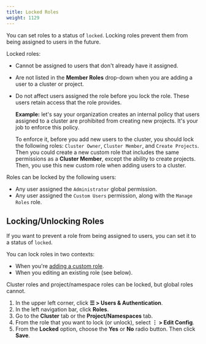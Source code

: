 ```yaml
---
title: Locked Roles
weight: 1129
---
```


You can set roles to a status of `locked`. Locking roles prevent them from being assigned to users in the future.

Locked roles:

- Cannot be assigned to users that don't already have it assigned.
- Are not listed in the **Member Roles** drop-down when you are adding a user to a cluster or project.
- Do not affect users assigned the role before you lock the role. These users retain access that the role provides.

    **Example:** let's say your organization creates an internal policy that users assigned to a cluster are prohibited from creating new projects. It's your job to enforce this policy.

    To enforce it, before you add new users to the cluster, you should lock the following roles: `Cluster Owner`, `Cluster Member`, and `Create Projects`. Then you could create a new custom role that includes the same permissions as a __Cluster Member__, except the ability to create projects. Then, you use this new custom role when adding users to a cluster.

Roles can be locked by the following users:

- Any user assigned the `Administrator` global permission.
- Any user assigned the `Custom Users` permission, along with the `Manage Roles` role.


## Locking/Unlocking Roles

If you want to prevent a role from being assigned to users, you can set it to a status of `locked`.

You can lock roles in two contexts:

- When you're [adding a custom role](custom-roles.md).
- When you editing an existing role (see below).

Cluster roles and project/namespace roles can be locked, but global roles cannot.

1. In the upper left corner, click **☰ > Users & Authentication**.
1. In the left navigation bar, click **Roles**.
1. Go to the **Cluster** tab or the **Project/Namespaces** tab.
1. From the role that you want to lock (or unlock), select **⋮ > Edit Config**.
1. From the **Locked** option, choose the **Yes** or **No** radio button. Then click **Save**.
